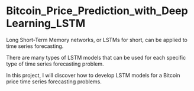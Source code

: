 # Bitcoin_Price_Prediction_with_DeepLearning_LSTM
Long Short-Term Memory networks, or LSTMs for short, can be applied to time series forecasting.

There are many types of LSTM models that can be used for each specific type of time series forecasting problem.

In this project, I will discover how to develop LSTM models for a Bitcoin price time series forecasting problems.
